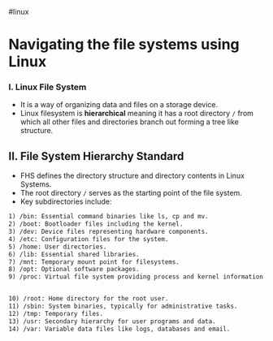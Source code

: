#linux 
# Navigating the file systems using Linux
###  I. Linux File System
* It is a way of organizing data and files on a storage device.
* Linux filesystem is **hierarchical** meaning it has a root directory `/` from which all other files and directories branch out forming a tree like structure. 
## II. File System Hierarchy Standard
* FHS defines the directory structure and directory contents in Linux Systems.
* The root directory `/` serves as the starting point of the file system.
* Key subdirectories include:
```txt
1) /bin: Essential command binaries like ls, cp and mv.
2) /boot: Bootloader files including the kernel.
3) /dev: Device files representing hardware components.
4) /etc: Configuration files for the system.
5) /home: User directories.
6) /lib: Essential shared libraries.
7) /mnt: Temporary mount point for filesystems.
8) /opt: Optional software packages.
9) /proc: Virtual file system providing process and kernel information.


10) /root: Home directory for the root user.
11) /sbin: System binaries, typically for administrative tasks.
12) /tmp: Temporary files.
13) /usr: Secondary hierarchy for user programs and data.
14) /var: Variable data files like logs, databases and email.